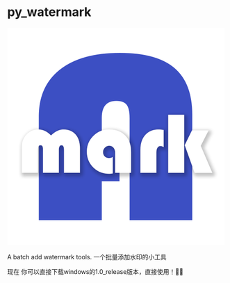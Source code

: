 # py_watermark

![image](https://github.com/mesakas/py_watermark/blob/main/icon.png?raw=true)


A batch add watermark tools. 一个批量添加水印的小工具

现在 你可以直接下载windows的1.0_release版本，直接使用！🎉🎉
